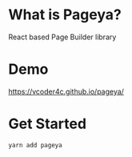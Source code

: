 # What is Pageya?

React based Page Builder library

# Demo

https://vcoder4c.github.io/pageya/

# Get Started

```
yarn add pageya
```
